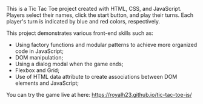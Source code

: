 This is a Tic Tac Toe project created with HTML, CSS, and JavaScript. Players select 
their names, click the start button, and play their turns. Each player's turn is indicated 
by blue and red colors, respectively. 

This project demonstrates various front-end skills such as:

- Using factory functions and modular patterns to achieve more organized code 
in JavaScript;
- DOM manipulation;
- Using a dialog modal when the game ends;
- Flexbox and Grid;
- Use of HTML data attribute to create associations between DOM elements and JavaScript;

You can try the game live at here: https://royalh23.github.io/tic-tac-toe-js/